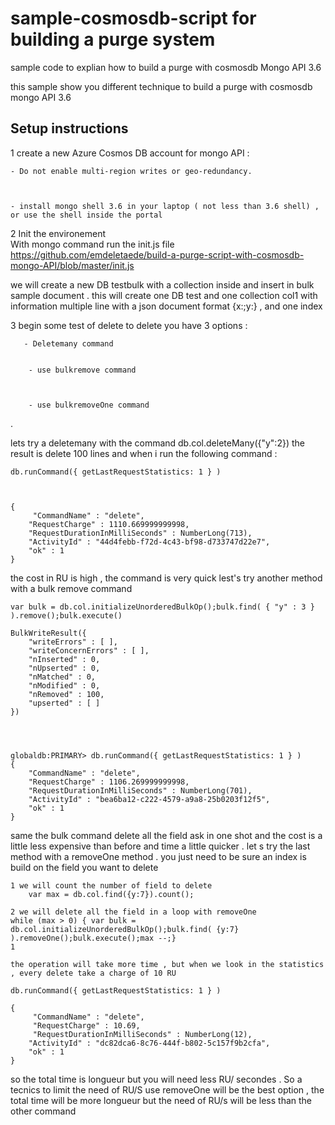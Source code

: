 # sample-cosmosdb-script for building a purge system 



sample code to explian how to build a purge with cosmosdb Mongo API 3.6 



this sample show you different technique to build a purge with cosmosdb mongo API 3.6 


## Setup instructions


1  create a new Azure Cosmos DB account for mongo API :



    - Do not enable multi-region writes or geo-redundancy. 



    - install mongo shell 3.6 in your laptop ( not less than 3.6 shell) , or use the shell inside the portal 



2 Init  the environement  
With mongo command run the init.js file https://github.com/emdeletaede/build-a-purge-script-with-cosmosdb-mongo-API/blob/master/init.js

we will create a new DB testbulk with a collection inside and insert in bulk sample document .  this will create one DB test and one collection col1 with information multiple line with a json document format {x:;y:} , and one index


3 begin some test of delete 
    to delete you have 3 options : 
    
    
    
       - Deletemany command 
    
    
        - use bulkremove command
        
        
        
        - use bulkremoveOne command
. 




lets try a deletemany with the command db.col.deleteMany({"y":2}) the result is delete 100 lines and when i run the following command : 




    db.runCommand({ getLastRequestStatistics: 1 } ) 



    {      
         "CommandName" : "delete",
        "RequestCharge" : 1110.669999999998,
        "RequestDurationInMilliSeconds" : NumberLong(713),
        "ActivityId" : "44d4febb-f72d-4c43-bf98-d733747d22e7",
        "ok" : 1
    }





the cost in RU is high , the command is very quick  lest's try another method with a bulk remove command 

    var bulk = db.col.initializeUnorderedBulkOp();bulk.find( { "y" : 3 } ).remove();bulk.execute()

    BulkWriteResult({
        "writeErrors" : [ ],
        "writeConcernErrors" : [ ],
        "nInserted" : 0,
        "nUpserted" : 0,
        "nMatched" : 0,
        "nModified" : 0,
        "nRemoved" : 100,
        "upserted" : [ ]
    })




    globaldb:PRIMARY> db.runCommand({ getLastRequestStatistics: 1 } )
    {
        "CommandName" : "delete",
        "RequestCharge" : 1106.269999999998,
        "RequestDurationInMilliSeconds" : NumberLong(701),
        "ActivityId" : "bea6ba12-c222-4579-a9a8-25b0203f12f5",
        "ok" : 1
    }



same the bulk command delete all the field ask in one shot and the cost is a little less expensive than before and time a little quicker .  let s try the last method with a removeOne method . you just need to be sure an index is build on the field you want to delete 

    1 we will count the number of field to delete 
        var max = db.col.find({y:7}).count();

    2 we will delete all the field in a loop with removeOne 
    while (max > 0) { var bulk = db.col.initializeUnorderedBulkOp();bulk.find( {y:7} ).removeOne();bulk.execute();max --;}
    1

    the operation will take more time , but when we look in the statistics , every delete take a charge of 10 RU 

    db.runCommand({ getLastRequestStatistics: 1 } )

    {
         "CommandName" : "delete",
         "RequestCharge" : 10.69,
         "RequestDurationInMilliSeconds" : NumberLong(12),
        "ActivityId" : "dc82dca6-8c76-444f-b802-5c157f9b2cfa",
        "ok" : 1
    }


so the total time is longueur but you will need less RU/ secondes . So a tecnics to limit the need of RU/S use removeOne will be the best option , the total time will be more longueur but the need of RU/s will be less than the other command




